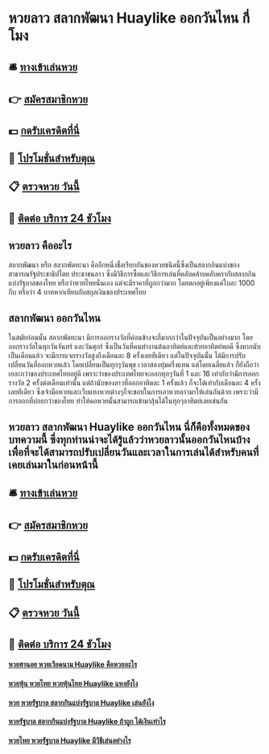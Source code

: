 # หวยลาว สลากพัฒนา Huaylike ออกวันไหน กี่โมง

## 🛎 [ทางเข้าเล่นหวย](https://bit.ly/3xuY3lN)
## 👉 [สมัครสมาชิกหวย](https://bit.ly/3xuY3lN)
## 💵 [กดรับเครดิตที่นี่](https://bit.ly/3DtnPuB)
## 👑 [โปรโมชั่นสำหรับตุณ](https://bit.ly/3DtnPuB)
## 📋 [ตรวจหวย วันนี้](https://bit.ly/3DtnPuB)
## 📱 [ติดต่อ บริการ 24 ชัวโมง](https://bit.ly/3DtnPuB)
 
## หวยลาว คืออะไร
สลากพัฒนา หรือ สลากพัดทะนา คืออีกหนึ่งชื่อเรียกกันของหวยชนิดนี้ซึ่งเป็นสลากกินแบ่งของสาธารณรัฐประชาธิปไตย ประชาชนลาว ซึ่งมีวิธีการซื้อและวิธีการเล่นที่คลับคล้าบคลับครากับสลากกินแบ่งรัฐบาลของไทย หรือว่าหวยไทยนั่นเอง แต่จะมีราคาที่ถูกกว่ามาก โดยตกอยู่เพียงแค่ใบละ 1000 กีบ หรือว่า 4 บาทหากเทียบกับสกุลเงินของประเทศไทย

## สลากพัฒนา ออกวันไหน
ในสมัยก่อนนั้น สลากพัดทะนา มีการออกรางวัลที่ค่อนข้างจะถี่มากกว่าในปัจจุบันเป็นอย่างมาก โดยออกรางวัลในทุกวันจันทร์ และวันศุกร์ ซึ่งเป็นวันที่คนทำงานต้นอาทิตย์และท้ายอาทิตย์พอดี ซึ่งหากนับเป็นเดือนแล้ว จะมีการแจกรางวัลสูงถึงเดือนละ 8 ครั้งเลยทีเดียว แต่ในปัจจุบันนั้น ได้มีการปรับเปลี่ยนวันที่ออกหวยแล้ว โดยเปลี่ยนเป็นทุกๆวันพุธ เวลาสองทุ่มครึ่งแทน แต่โดยเฉลี่ยแล้ว ก็ยังถือว่าเยอะกว่าของประเทศไทยอยู่ดี เพราะว่าของประเทศไทยจะออกทุกๆวันที่ 1 และ 16 เท่ากับว่ามีการออกรางวัล 2 ครั้งต่อเดือนเท่านั้น แต่ถ้านับของลาวที่ออกอาทิตละ 1 ครั้งแล้ว ก็จะได้เท่ากับเดือนละ 4 ครั้งเลยทีเดียว ซึ่งเจ้ามือหวยและเว็บแทงหวยต่างๆก็จะชอบในการเอาหวยลาวมาให้เล่นกันด้วย เพราะว่ามีการออกที่บ่อยกว่าของไทย ทำให้คอหวยนั้นสามารถเข้ามาลุ้นได้ในทุกๆอาทิตย์เลยเช่นกัน

## หวยลาว สลากพัฒนา Huaylike ออกวันไหน นี่ก็คือทั้งหมดของบทความนี้ ซึ่งทุกท่านน่าจะได้รู้แล้วว่าหวยลาวนั้นออกวันไหนบ้าง เพื่อที่จะได้สามารถปรับเปลี่ยนวันและเวลาในการเล่นได้สำหรับคนที่เคยเล่นมาในก่อนหน้านี้

## 🛎 [ทางเข้าเล่นหวย](https://bit.ly/3xuY3lN)
## 👉 [สมัครสมาชิกหวย](https://bit.ly/3xuY3lN)
## 💵 [กดรับเครดิตที่นี่](https://bit.ly/3DtnPuB)
## 👑 [โปรโมชั่นสำหรับตุณ](https://bit.ly/3DtnPuB)
## 📋 [ตรวจหวย วันนี้](https://bit.ly/3DtnPuB)
## 📱 [ติดต่อ บริการ 24 ชัวโมง](https://bit.ly/3DtnPuB)

#### [หวยฮานอย หวยเวียดนาม Huaylike คือหวยอะไร](https://atom.io/themes/หวยฮานอย%20หวยเวียดนาม%20Huaylike%20คือหวยอะไร)
#### [หวยหุ้น หวยไทย หวยหุ้นไทย Huaylike แทงยังไง](https://atom.io/themes/หวยหุ้น%20หวยไทย%20หวยหุ้นไทย%20Huaylike%20แทงยังไง)
#### [หวย หวยรัฐบาล สลากกินแบ่งรัฐบาล Huaylike เล่นยังไง](https://atom.io/themes/หวย%20หวยรัฐบาล%20สลากกินแบ่งรัฐบาล%20Huaylike%20เล่นยังไง)
#### [หวยรัฐบาล สลากกินแบ่งรัฐบาล Huaylike ถ้าถูก ได้เงินเท่าไร](https://atom.io/themes/หวยรัฐบาล%20สลากกินแบ่งรัฐบาล%20Huaylike%20ถ้าถูก%20ได้เงินเท่าไร)
#### [หวยไทย หวยรัฐบาล Huaylike มีวิธีเล่นอย่างไร](https://atom.io/themes/หวยไทย%20หวยรัฐบาล%20Huaylike%20มีวิธีเล่นอย่างไร)